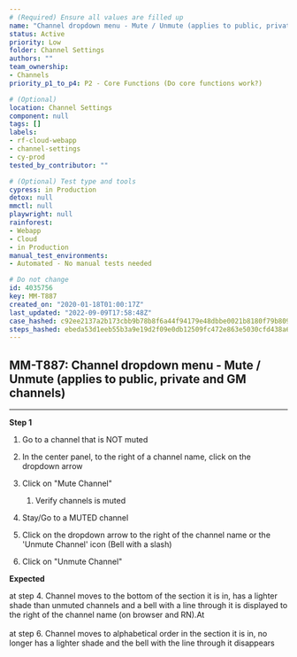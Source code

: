 ```yaml
---
# (Required) Ensure all values are filled up
name: "Channel dropdown menu - Mute / Unmute (applies to public, private and GM channels)"
status: Active
priority: Low
folder: Channel Settings
authors: ""
team_ownership: 
- Channels
priority_p1_to_p4: P2 - Core Functions (Do core functions work?)

# (Optional)
location: Channel Settings
component: null
tags: []
labels: 
- rf-cloud-webapp
- channel-settings
- cy-prod
tested_by_contributor: ""

# (Optional) Test type and tools
cypress: in Production
detox: null
mmctl: null
playwright: null
rainforest: 
- Webapp
- Cloud
- in Production
manual_test_environments:
- Automated - No manual tests needed

# Do not change
id: 4035756
key: MM-T887
created_on: "2020-01-18T01:00:17Z"
last_updated: "2022-09-09T17:58:48Z"
case_hashed: c92ee2137a2b173cbb9b78b8f6a44f94179e48dbbe0021b8180f79b8094c9da3356a7f0fd3d4701cc36668690caa1b3d
steps_hashed: ebeda53d1eeb55b3a9e19d2f09e0db12509fc472e863e5030cfd438a6dae918dee3b9f08e54a5f29e374140cf8dee746
---
```


<!-- (Auto-generated) Based on frontmatter's "key" and "name" -->

## MM-T887: Channel dropdown menu - Mute / Unmute (applies to public, private and GM channels)

---

**Step 1**

1. Go to a channel that is NOT muted

2. In the center panel, to the right of a channel name, click on the dropdown arrow

3. Click on "Mute Channel"

   1. Verify channels is muted

4. Stay/Go to a MUTED channel

5. Click on the dropdown arrow to the right of the channel name or the 'Unmute Channel' icon (Bell with a slash)

6. Click on "Unmute Channel"

**Expected**

at step 4. Channel moves to the bottom of the section it is in, has a lighter shade than unmuted channels and a bell with a line through it is displayed to the right of the channel name (on browser and RN).At\
\
at step 6. Channel moves to alphabetical order in the section it is in, no longer has a lighter shade and the bell with the line through it disappears
